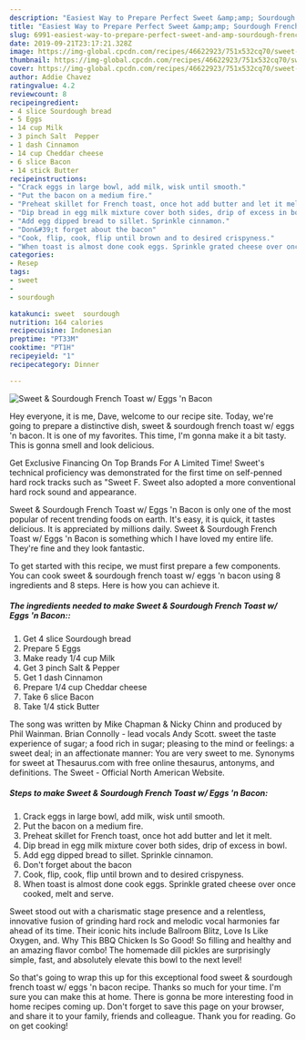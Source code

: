 ```yaml
---
description: "Easiest Way to Prepare Perfect Sweet &amp;amp; Sourdough French Toast w/ Eggs &amp;#39;n Bacon"
title: "Easiest Way to Prepare Perfect Sweet &amp;amp; Sourdough French Toast w/ Eggs &amp;#39;n Bacon"
slug: 6991-easiest-way-to-prepare-perfect-sweet-and-amp-sourdough-french-toast-w-eggs-and-39-n-bacon
date: 2019-09-21T23:17:21.328Z
image: https://img-global.cpcdn.com/recipes/46622923/751x532cq70/sweet-sourdough-french-toast-w-eggs-n-bacon-recipe-main-photo.jpg
thumbnail: https://img-global.cpcdn.com/recipes/46622923/751x532cq70/sweet-sourdough-french-toast-w-eggs-n-bacon-recipe-main-photo.jpg
cover: https://img-global.cpcdn.com/recipes/46622923/751x532cq70/sweet-sourdough-french-toast-w-eggs-n-bacon-recipe-main-photo.jpg
author: Addie Chavez
ratingvalue: 4.2
reviewcount: 8
recipeingredient:
- 4 slice Sourdough bread
- 5 Eggs
- 14 cup Milk
- 3 pinch Salt  Pepper
- 1 dash Cinnamon
- 14 cup Cheddar cheese
- 6 slice Bacon
- 14 stick Butter
recipeinstructions:
- "Crack eggs in large bowl, add milk, wisk until smooth."
- "Put the bacon on a medium fire."
- "Preheat skillet for French toast, once hot add butter and let it melt."
- "Dip bread in egg milk mixture cover both sides, drip of excess in bowl."
- "Add egg dipped bread to sillet. Sprinkle cinnamon."
- "Don&#39;t forget about the bacon"
- "Cook, flip, cook, flip until brown and to desired crispyness."
- "When toast is almost done cook eggs. Sprinkle grated cheese over once cooked, melt and serve."
categories:
- Resep
tags:
- sweet
- 
- sourdough

katakunci: sweet  sourdough
nutrition: 164 calories
recipecuisine: Indonesian
preptime: "PT33M"
cooktime: "PT1H"
recipeyield: "1"
recipecategory: Dinner

---
```



![Sweet &amp; Sourdough French Toast w/ Eggs &#39;n Bacon](https://img-global.cpcdn.com/recipes/46622923/751x532cq70/sweet-sourdough-french-toast-w-eggs-n-bacon-recipe-main-photo.jpg)

Hey everyone, it is me, Dave, welcome to our recipe site. Today, we're going to prepare a distinctive dish, sweet &amp; sourdough french toast w/ eggs &#39;n bacon. It is one of my favorites. This time, I'm gonna make it a bit tasty. This is gonna smell and look delicious.

Get Exclusive Financing On Top Brands For A Limited Time! Sweet&#39;s technical proficiency was demonstrated for the first time on self-penned hard rock tracks such as &#34;Sweet F. Sweet also adopted a more conventional hard rock sound and appearance.

Sweet &amp; Sourdough French Toast w/ Eggs &#39;n Bacon is only one of the most popular of recent trending foods on earth. It's easy, it is quick, it tastes delicious. It is appreciated by millions daily. Sweet &amp; Sourdough French Toast w/ Eggs &#39;n Bacon is something which I have loved my entire life. They're fine and they look fantastic.


To get started with this recipe, we must first prepare a few components. You can cook sweet &amp; sourdough french toast w/ eggs &#39;n bacon using 8 ingredients and 8 steps. Here is how you can achieve it.

##### The ingredients needed to make Sweet &amp; Sourdough French Toast w/ Eggs &#39;n Bacon::

1. Get 4 slice Sourdough bread
1. Prepare 5 Eggs
1. Make ready 1/4 cup Milk
1. Get 3 pinch Salt &amp; Pepper
1. Get 1 dash Cinnamon
1. Prepare 1/4 cup Cheddar cheese
1. Take 6 slice Bacon
1. Take 1/4 stick Butter


The song was written by Mike Chapman &amp; Nicky Chinn and produced by Phil Wainman. Brian Connolly - lead vocals Andy Scott. sweet the taste experience of sugar; a food rich in sugar; pleasing to the mind or feelings: a sweet deal; in an affectionate manner: You are very sweet to me. Synonyms for sweet at Thesaurus.com with free online thesaurus, antonyms, and definitions. The Sweet - Official North American Website. 

##### Steps to make Sweet &amp; Sourdough French Toast w/ Eggs &#39;n Bacon:

1. Crack eggs in large bowl, add milk, wisk until smooth.
1. Put the bacon on a medium fire.
1. Preheat skillet for French toast, once hot add butter and let it melt.
1. Dip bread in egg milk mixture cover both sides, drip of excess in bowl.
1. Add egg dipped bread to sillet. Sprinkle cinnamon.
1. Don&#39;t forget about the bacon
1. Cook, flip, cook, flip until brown and to desired crispyness.
1. When toast is almost done cook eggs. Sprinkle grated cheese over once cooked, melt and serve.


Sweet stood out with a charismatic stage presence and a relentless, innovative fusion of grinding hard rock and melodic vocal harmonies far ahead of its time. Their iconic hits include Ballroom Blitz, Love Is Like Oxygen, and. Why This BBQ Chicken Is So Good! So filling and healthy and an amazing flavor combo! The homemade dill pickles are surprisingly simple, fast, and absolutely elevate this bowl to the next level! 

So that's going to wrap this up for this exceptional food sweet &amp; sourdough french toast w/ eggs &#39;n bacon recipe. Thanks so much for your time. I'm sure you can make this at home. There is gonna be more interesting food in home recipes coming up. Don't forget to save this page on your browser, and share it to your family, friends and colleague. Thank you for reading. Go on get cooking!

